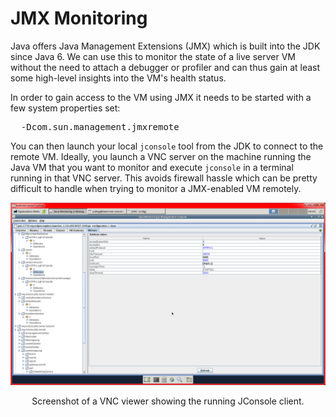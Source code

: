 # JMX Monitoring

Java offers Java Management Extensions (JMX) which is built into the JDK since Java 6. We can use this to monitor the state of a live server VM without the need to attach a debugger or profiler and can thus gain at least some high-level insights into the VM's health status.

In order to gain access to the VM using JMX it needs to be started with a few system properties set:
<pre>
  -Dcom.sun.management.jmxremote
</pre>

You can then launch your local `jconsole` tool from the JDK to connect to the remote VM. Ideally, you launch a VNC server on the machine running the Java VM that you want to monitor and execute `jconsole` in a terminal running in that VNC server. This avoids firewall hassle which can be pretty difficult to handle when trying to monitor a JMX-enabled VM remotely.

![JConsole Screenshot](wiki/images/jconsole.png)
<center>Screenshot of a VNC viewer showing the running JConsole client.</center>